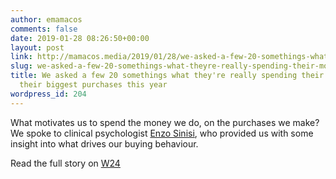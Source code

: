 ```yaml
---
author: emamacos
comments: false
date: 2019-01-28 08:26:50+00:00
layout: post
link: http://mamacos.media/2019/01/28/we-asked-a-few-20-somethings-what-theyre-really-spending-their-money-on-and-their-biggest-purchases-this-year/
slug: we-asked-a-few-20-somethings-what-theyre-really-spending-their-money-on-and-their-biggest-purchases-this-year
title: We asked a few 20 somethings what they're really spending their money on and
  their biggest purchases this year
wordpress_id: 204
---
```





What motivates us to spend the money we do, on the purchases we make? We spoke to clinical psychologist [Enzo Sinisi](https://www.therapyroute.com/therapist/enzosinisi), who provided us with some insight into what drives our buying behaviour. 







Read the full story on [W24](https://www.w24.co.za/Work/Money/we-asked-a-few-20-somethings-what-theyre-really-spending-their-money-on-in-and-their-biggest-purchases-this-year-20181206)



